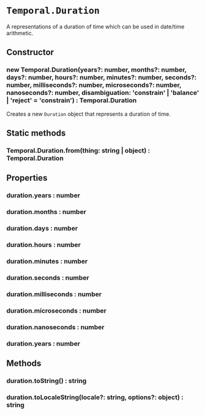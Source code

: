 # `Temporal.Duration`

A representations of a duration of time which can be used in date/time arithmetic.

## Constructor

### new Temporal.Duration(years?: number, months?: number, days?: number, hours?: number, minutes?: number, seconds?: number, milliseconds?: number, microseconds?: number, nanoseconds?: number, disambiguation: 'constrain' | 'balance' | 'reject' = 'constrain') : Temporal.Duration

Creates a new `Duration` object that represents a duration of time.

## Static methods

### Temporal.Duration.from(thing: string | object) : Temporal.Duration

## Properties

### duration.years : number

### duration.months : number

### duration.days : number

### duration.hours : number

### duration.minutes : number

### duration.seconds : number

### duration.milliseconds : number

### duration.microseconds : number

### duration.nanoseconds : number

### duration.years : number

## Methods

### duration.toString() : string

### duration.toLocaleString(locale?: string, options?: object) : string

<script type="application/javascript" src="./prism.js"></script>
<link rel="stylesheet" type="text/css" href="./prism.css">
